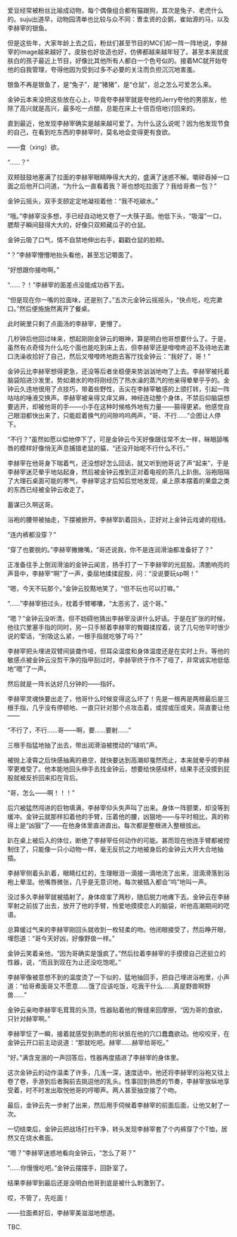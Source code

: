 
爱豆经常被粉丝比喻成动物，每个偶像组合都有猫跟狗，其次是兔子、老虎什么的。suju出道早，动物园清单也比较与众不同：曺圭贤的企鹅，崔始源的马，以及李赫宰的银鱼。

但是这些年，大家年龄上去之后，粉丝们甚至节目的MC们却一阵一阵地说，李赫宰的image越来越好了。皮肤也好妆造也好，仿佛都越来越年轻了。甚至本来就皮肤白的孩子最近上节目，好像比其他所有人都白一个色号似的。接着MC就开始夸他的自我管理，夸得他因为受到过多不必要的关注而负担沉沉地害羞。

银鱼不再是银鱼了，是“兔子”，是“猪猪”，是“仓鼠”，总之怎么可爱怎么来。

金钟云本来没把这些放在心上，毕竟夸李赫宰就是夸他的Jerry夸他的男朋友，他除了高兴就是高兴，最多吃一点醋，总能在床上十倍百倍地讨回来的。

直到最近，他发现李赫宰确实是越来越可爱了。为什么这么说呢？因为他发现节食的自己，在看到吃东西的李赫宰时，莫名地会变得更有食欲。

——食（xing）欲。

“……？”

双颊鼓鼓地塞满了拉面的李赫宰眼睛睁得大大的，盛满了迷惑不解。嚼碎吞掉一口面之后他开口问道，“为什么一直看着我？哥也想吃拉面了？我给哥煮一包？”

金钟云摇头，双手支颐定定地凝视着他：“我不吃碳水。”

“哦。”李赫宰没多想，手已经自动地又卷了一大筷子面。他低下头，“吸溜”一口，腮帮子瞬间鼓得大大的，好像只双颊藏瓜子的仓鼠。

金钟云吸了口气，情不自禁地伸出右手，戳戳仓鼠的脸颊。

“？”李赫宰懵懵地抬头看他，甚至忘记嚼面了。

“好想跟你接吻啊。”

“……？！”李赫宰的面差点没能成功吞下去。

“但是现在你一嘴的拉面味，还是别了。”五次元金钟云摇摇头，“快点吃，吃完漱口。”然后便施施然离开了餐桌。

此时碗里只剩了点面汤的李赫宰，更懵了。

几秒钟后他回过味来，想起刚刚金钟云的眼神，算是明白他哥想要什么了。于是，虽然有点奇怪为什么吃个面也能吃到床上去，但李赫宰还是噔噔咚迫不及待地去漱口洗澡收拾好了自己，然后又噔噔咚地跑去客厅找金钟云：“我好了，哥！”

金钟云比李赫宰想得更急，还没等后者坐稳便来势汹汹地吻了上去。李赫宰被托着脑袋陷进沙发里，势如潮水的吻将刚经历了热水澡的蒸汽的他亲得晕晕乎乎的。金钟云久违地很用了点技巧，带着些野性，舌尖在李赫宰敏感的上颌打转，引起一阵咕咕的唾液交换声。李赫宰被亲得又痒又麻，神经连动整个身体，不禁后仰脑袋想要逃开，却被他哥的手——小手在这种时候格外地有力量——箍得更紧。他感觉自己眼泪都快出来了，只能趁着换气的间隙呜呜两声，“哥、不行……”企图让人停下。

“不行？”虽然如愿以偿地停下了，可是金钟云今天好像跟往常不太一样，眯眼舔嘴唇的模样好像悄无声息捕猎老鼠的猫，“还没开始呢不行什么不行。”

李赫宰在他哥身下喘着气，还没想好怎么回话，就又听到他哥说了声“起来”，于是李赫宰迷茫晕乎地站起身，然后被金钟云推到正对着电视的茶几上趴倒。浴袍阻隔了大理石桌面可能的寒气，李赫宰这才后知后觉地发现，桌上原本摆着的果盘之类的东西已经被金钟云收走了。

蓄谋已久啊这哥。

浴袍的腰带被抽走，下摆被掀开。李赫宰趴着回头，正好对上金钟云戏谑的视线。

“连内裤都没穿？”

“穿了也要脱的。”李赫宰撇撇嘴，“哥还说我，你不是连润滑油都准备好了？”

正准备往手上倒润滑油的金钟云闻言，扬手打了一下李赫宰的光屁股。清脆响亮的声音中，李赫宰“啊”了一声，委屈地揉揉屁股，问：“没说要玩sp啊！”

“嗯，今天不玩那个。”金钟云狡黠地笑了，“但不玩也可以打嘛。”

“……”李赫宰扭过头，枕着手臂嘟囔，“太恶劣了，这个哥。”

“嗯？”金钟云没听清，但不妨碍他猜出李赫宰没讲什么好话。于是在扩张的时候，他往穴里塞手指的同时，另一只手掰着李赫宰的臀瓣揉捏着，说了几句他平时很少说的荤话，“别吸这么紧，一根手指就吃够了吗？”

李赫宰把头埋进双臂间装聋作哑，但耳朵温度和身体温度还是在实时上升。等他的敏感点被金钟云没剪干净的指甲刮过时，李赫宰终于作不了哑了，非常诚实地低低地“嗯”了一声。

然后就是一阵长达好几分钟的——指奸。

李赫宰灵魂快要出走了，他哥什么时候变得这么坏了！先是一根再是两根最后是三根手指，几乎没有停顿地、一直只针对那个点攻击着，或捏或压或夹，简直要让他——

“不行了，不行……哥——啊，要……要射……”

三根手指猛地抽了出去，带出润滑油被搅动的“啵叽”声。

被抛上凌霄之后快感抽离的悬空，就快要达到高潮却戛然而止，本来就晕乎的李赫宰更难受了。他本能地回头伸手去找金钟云，想要给快感续杯，结果手还没摸到屁股就被反折回来扣在背后。

“哥，怎么——啊！！！”

后穴被猛然闯进的巨物填满，李赫宰仰头失声叫了出来。身体一阵颤栗，却没等到缓冲。金钟云就那样扣着他的手臂，压着他的腰，凶狠地——与平时相比，真的称得上是“凶狠”了——在他身体里直进直出。每次都是整根进入整根拔出。

趴在桌上被后入的体位，断绝了李赫宰任何动作的可能。甚而现在他连手臂都被控制住了，只能像一只小动物一样，毫无反抗之力地被身后的金钟云大开大合地抽插。

李赫宰侧着头趴着，眼睛红红的，生理眼泪一滴接一滴地流了出来，泪滴滑落到浴袍上晕湿。他嘴唇微张，几乎是无意识地，每次被插入都会“呜”地叫一声。

没过多久李赫宰就被插射了。身体痉挛了两秒，随后脱力地瘫下去。金钟云在李赫宰射之前拔了出去，放开了他的手臂，怜爱地摸摸恋人的脑袋，听他高潮期间的呓语。

总算缓过气来的李赫宰刚回头就收到一枚轻柔的吻。他闭眼接受了，然后睁开眼，埋怨道：“哥今天好凶，好像野兽一样。”

金钟云笑着亲他，“因为哥确实是饿疯了。”然后拉着李赫宰的手摸摸自己还挺立的性器，说，“而且到现在为止还没吃饱呢。”

李赫宰像被意想不到的温度烫了一下似的，猛地抽回手，把自己埋进浴袍里，小声道：“给哥煮面哥又不愿意……饿了应该吃饭，吃我干什么……真是野兽啊野兽……”

金钟云亲吻李赫宰毛茸茸的头顶，性器贴着他的臀缝来回摩擦，“因为哥的食欲，只针对赫宰啊。”

李赫宰怔了一瞬，接着就感受到熟悉的形状抵在他的穴口蠢蠢欲动。他咬咬牙，在金钟云开口前主动说道：“那就吃吧。赫宰……赫宰给哥吃。”

“好。”满含宠溺的一声回答后，性器再度插进了李赫宰的身体里。

这次金钟云的动作温柔了许多，几浅一深，速度适中。他还将李赫宰的浴袍又往上卷了卷，手游到后者胸前去挑逗他的乳头。性事回到熟悉的节奏，李赫宰放纵地享受着，时不时发出取悦他哥的哼唧声。两人甚至抽空接了个吻。

最后，金钟云先一步射了出来，然后用手伺候着李赫宰的前面后面，让他又射了一次。

一切结束后，金钟云把战场打扫干净，转头发现李赫宰套了个内裤穿了个T恤，居然又在烧水煮面。

“嗯？”李赫宰迷惑地看向金钟云，“怎么了哥？”

“……你慢慢吃吧。”金钟云摆摆手，回卧室了。

结果李赫宰到最后还是没明白他哥到底是被什么刺激到了。

哎，不管了，先吃面！

——拉面煮好后，李赫宰美滋滋地想道。



TBC.
